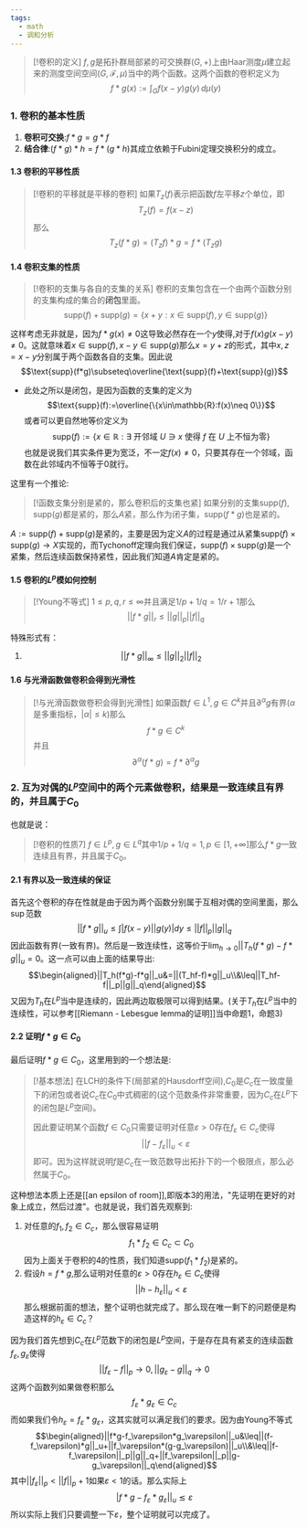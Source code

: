 ```yaml
---
tags:
  - math
  - 调和分析
---
```


> [!卷积的定义]
> $f,g$是拓扑群局部紧的可交换群$(G,+)$上由Haar测度$\mu$建立起来的测度空间空间$(G,\mathcal{F},\mu)$当中的两个函数。这两个函数的卷积定义为$$f*g(x):=\int_{G} f(x-y)g(y)\,d\mu(y)$$

### 1. 卷积的基本性质

1.  **卷积可交换**:$f*g=g*f$ 
2.  **结合律**:$(f*g)*h=f*(g*h)$其成立依赖于Fubini定理交换积分的成立。
#### 1.3 卷积的平移性质

> [!卷积的平移就是平移的卷积]
> 如果$T_z(f)$表示把函数$f$左平移$z$个单位，即$$T_z(f)=f(x-z)$$那么
> $$T_{z}(f*g)=(T_zf)*g=f*(T_zg)$$

#### 1.4 卷积支集的性质

> [!卷积的支集与各自的支集的关系]
> 卷积的支集包含在一个由两个函数分别的支集构成的集合的**闭包**里面。$$\text{supp}(f)+\text{supp}(g)=\{x+y:x\in\text{supp}(f),y\in\text{supp}(g)\}$$

这样考虑无非就是，因为$f*g(x)\neq 0$这导致必然存在一个$y$使得,对于$f(x)g(x-y)\neq 0$。这就意味着$x\in\text{supp}(f),x-y\in\text{supp}(g)$那么$x=y+z$的形式，其中$x,z=x-y$分别属于两个函数各自的支集。因此说$$\text{supp}(f*g)\subseteq\overline{\text{supp}(f)+\text{supp}(g)}$$
* 此处之所以是闭包，是因为函数的支集的定义为$$\text{supp}(f):=\overline{\{x\in\mathbb{R}:f(x)\neq 0\}}$$或者可以更自然地等价定义为$$\text{supp}(f):=\{x\in\mathbb{R}:\exists \text{ 开邻域 }U\ni x \text{ 使得 }f\text{ 在 }U\text{ 上不恒为零}\}$$也就是说我们其实条件更为宽泛，不一定$f(x)\neq 0$，只要其存在一个邻域，函数在此邻域内不恒等于0就行。

这里有一个推论:

> [!函数支集分别是紧的，那么卷积后的支集也紧]
> 如果分别的支集$\text{supp}(f),\text{supp}(g)$都是紧的，那么$A$紧，那么作为闭子集，$\text{supp}(f*g)$也是紧的。

$A:=\text{supp}(f)+\text{supp}(g)$是紧的，主要是因为定义$A$的过程是通过从紧集$\text{supp}(f)\times \text{supp}(g)\to X$实现的，而Tychonoff定理向我们保证，$\text{supp}(f)\times \text{supp}(g)$是一个紧集，然后连续函数保持紧性，因此我们知道$A$肯定是紧的。

#### 1.5 卷积的$L^p$模如何控制

> [!Young不等式]
> $1\leq p,q,r\leq\infty$并且满足$1/p+1/q=1/r+1$那么$$||f*g||_r\leq||g||_p||f||_q$$

特殊形式有：
1. $$||f*g||_{\infty}\leq||g||_2||f||_2$$

#### 1.6 与光滑函数做卷积会得到光滑性

> [!与光滑函数做卷积会得到光滑性]
> 如果函数$f \in L^1,g\in C^k$并且$\partial^{\alpha} g$有界($\alpha$是多重指标，$|\alpha|\leq k$)那么$$f*g\in C^k$$并且$$\partial^{\alpha}\left(f*g\right)=f*\partial^{\alpha}g$$

### 2. 互为对偶的$L^p$空间中的两个元素做卷积，结果是一致连续且有界的，并且属于$C_0$ 

也就是说：

> [!卷积的性质7]
> $f\in L^p,g\in L^{q}$其中$1/p+1/q=1,p\in[1,+\infty]$那么$f*g$一致连续且有界，并且属于$C_0$。

#### 2.1 有界以及一致连续的保证

首先这个卷积的存在性就是由于因为两个函数分别属于互相对偶的空间里面，那么$\sup$范数$$||f*g||_u\leq\int|f(x-y)||g(y)|dy\leq||f||_p||g||_q$$因此函数有界(一致有界)。然后是一致连续性，这等价于$\lim_{h\to0}||T_h(f*g)-f*g||_u=0$。这一点可以由上面的结果导出:$$\begin{aligned}||T_h(f*g)-f*g||_u&=||(T_hf-f)*g||_u\\&\leq||T_hf-f||_p||g||_q\end{aligned}$$又因为$T_h$在$L^p$当中是连续的，因此两边取极限可以得到结果。(关于$T_h$在$L^p$当中的连续性，可以参考[[Riemann - Lebesgue lemma的证明]]当中命题1，命题3)

#### 2.2 证明$f*g\in C_0$

最后证明$f*g\in C_0$，这里用到的一个想法是:

> [!基本想法]
> 在LCH的条件下(局部紧的Hausdorff空间),$C_0$是$C_c$在一致度量下的闭包或者说$C_c$在$C_0$中式稠密的(这个范数条件非常重要，因为$C_c$在$L^p$下的闭包是$L^p$空间)。
> 
> 因此要证明某个函数$f\in C_0$只需要证明对任意$\varepsilon >0$存在$f_{\varepsilon}\in C_c$使得$$||f-f_{\varepsilon}||_u <\varepsilon$$即可。因为这样就说明$f$是$C_c$在一致范数导出拓扑下的一个极限点，那么必然属于$C_0$。

这种想法本质上还是[[an epsilon of room]],即版本3的用法，"先证明在更好的对象上成立，然后过渡"。也就是说，我们首先观察到:
1. 对任意的$f_1,f_2\in C_c$，那么很容易证明$$f_1*f_2\in C_c \subset C_0$$因为上面关于卷积的4的性质，我们知道$\text{supp}(f_1*f_2)$是紧的。
2. 假设$h=f*g$,那么证明对任意的$\varepsilon>0$存在$h_{\varepsilon} \in C_c$使得$$||h-h_{\varepsilon}||_u<\varepsilon$$
那么根据前面的想法，整个证明也就完成了。那么现在唯一剩下的问题便是构造这样的$h_{\varepsilon}\in C_c$？

因为我们首先想到$C_c$在$L^p$范数下的闭包是$L^p$空间，于是存在具有紧支的连续函数$f_\varepsilon,g_\varepsilon$使得$$||f_\varepsilon-f||_p\to0,||g_\varepsilon-g||_q\to0$$这两个函数列如果做卷积那么$$f_\varepsilon*g_\varepsilon\in C_c$$而如果我们令$h_{\varepsilon}=f_\varepsilon*g_\varepsilon$，这其实就可以满足我们的要求。因为由Young不等式$$\begin{aligned}||f*g-f_\varepsilon*g_\varepsilon||_u&\leq||(f-f_\varepsilon)*g||_u+||f_\varepsilon*(g-g_\varepsilon)||_u\\&\leq||f-f_\varepsilon||_p||g||_q+||f_\varepsilon||_p||g-g_\varepsilon||_q\end{aligned}$$其中$||f_\varepsilon||_p<||f||_p+1$如果$\varepsilon <1$的话。那么实际上$$|f*g-f_\varepsilon*g_\varepsilon||_u\lesssim \varepsilon $$所以实际上我们只要调整一下$\varepsilon$，整个证明就可以完成了。


